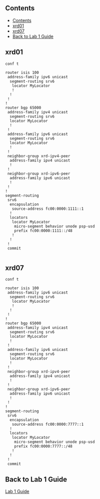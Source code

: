 ## Contents
- [Contents](#contents)
- [xrd01](#xrd01)
- [xrd07](#xrd07)
- [Back to Lab 1 Guide](#back-to-lab-1-guide)

## xrd01
```
conf t

router isis 100
 address-family ipv6 unicast
  segment-routing srv6
   locator MyLocator
   !
  !
 !
!
router bgp 65000
 address-family ipv4 unicast
  segment-routing srv6
  locator MyLocator
  !
 ! 
 address-family ipv6 unicast
  segment-routing srv6
  locator MyLocator
  !
 !
 neighbor-group xrd-ipv4-peer
  address-family ipv4 unicast
  !
 ! 
 neighbor-group xrd-ipv6-peer
  address-family ipv6 unicast
  !
 !
!  
segment-routing
 srv6
  encapsulation
   source-address fc00:0000:1111::1
  !
  locators
   locator MyLocator
    micro-segment behavior unode psp-usd
    prefix fc00:0000:1111::/48
   !
  !
 !
 commit
 
```

## xrd07
```
conf t

router isis 100
 address-family ipv6 unicast
  segment-routing srv6
   locator MyLocator
   !
  !
 !
!
router bgp 65000
 address-family ipv4 unicast
  segment-routing srv6
  locator MyLocator
  !
 ! 
 address-family ipv6 unicast
  segment-routing srv6
  locator MyLocator
  !
 !
 neighbor-group xrd-ipv4-peer
  address-family ipv4 unicast
  !
 ! 
 neighbor-group xrd-ipv6-peer
  address-family ipv6 unicast
  !
 !
!
segment-routing
 srv6
  encapsulation
   source-address fc00:0000:7777::1
  !
  locators
   locator MyLocator
    micro-segment behavior unode psp-usd
    prefix fc00:0000:7777::/48
   !
  !
 !
 commit

 ```

 ## Back to Lab 1 Guide
[Lab 1 Guide](https://github.com/cisco-asp-web/LTRMSI-3000/blob/main/lab_1/lab_1-guide.md#validate-srv6-configuration-and-reachability)